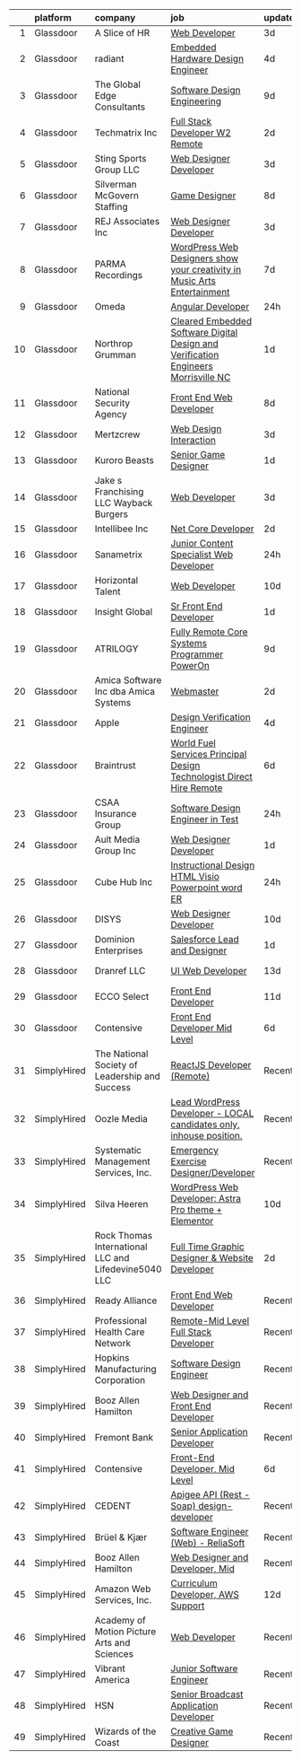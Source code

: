 

|    | platform    | company                                              | job                                                                                                                                                                                                                                                                                                                                                                                                                                                                                                                                                                                                                                                                                                                                                                                                                                                                                                                                                                                                                                                                                                                                                                                                                                                                                                                                                                                    | update_time   | location             |
|---:|:------------|:-----------------------------------------------------|:---------------------------------------------------------------------------------------------------------------------------------------------------------------------------------------------------------------------------------------------------------------------------------------------------------------------------------------------------------------------------------------------------------------------------------------------------------------------------------------------------------------------------------------------------------------------------------------------------------------------------------------------------------------------------------------------------------------------------------------------------------------------------------------------------------------------------------------------------------------------------------------------------------------------------------------------------------------------------------------------------------------------------------------------------------------------------------------------------------------------------------------------------------------------------------------------------------------------------------------------------------------------------------------------------------------------------------------------------------------------------------------|:--------------|:---------------------|
|  1 | Glassdoor   | A Slice of HR                                        | [Web Developer](https://www.glassdoor.com/partner/jobListing.htm?pos=121&ao=1110586&s=58&guid=00000181b88b6ca8814aa021cc5d39a4&src=GD_JOB_AD&t=SR&vt=w&ea=1&cs=1_9f021579&cb=1656658554419&jobListingId=1007967373185&cpc=723ADC3DFE402989&jrtk=3-0-1g6s8mr6ik24g801-1g6s8mr72jrpf800-86d67af8ec13191c--6NYlbfkN0CPEiJEzZq4I_K6S6Q9VC1QMfIsI0INZ1UYi7vjgDL48ZJ_Ze1ZOJrRM0PNDsF-_414uTQJsHy_2vfMnyM2DT7XYiFukO6I1dd4Z2styiQ9cNgSOopAmOQXfWRzOSqQzBkcSjerdy7mM8qWircvy0qwzPyFhW0OdQO5UgnpJBr2myPfNdiKD0AiWeiU_KfrV4swDKuAimO2ZavZt1-Hciw5jbrXHnpvbIDreNk0UnzafBqUCPWbrr-5qXNHpVdlp2NS9ZFepxHbmm-CDTFMtZpGszYFPjwtANjRKiZKNN239pPK_IuVOWhBVYMtwyBQSmGQBGCiFvWE1RhFC64K0lb6RulRsdgj7Xp2F7BV-XsDov1lnEGLmK0wfJZaR3ewnIeTK6ozzdyEYogsihFdYV-fS4HaFomT8Nui8HBpwX_cLW-a03IVgJZ43tvr9doTndL7kpX2GZ1WxVz-qBFangXAiOLQJsvv-Liuh9erWfA-Adm7a7h6NfS3)                                                                                                                                                                                                                                                                                                                                                                                                                                                                                                                                               | 3d            | Dayton, OH           |
|  2 | Glassdoor   | radiant                                              | [Embedded Hardware Design Engineer](https://www.glassdoor.com/partner/jobListing.htm?pos=113&ao=1110586&s=58&guid=00000181b88b6ca8814aa021cc5d39a4&src=GD_JOB_AD&t=SR&vt=w&ea=1&cs=1_a72adcbe&cb=1656658554418&jobListingId=1007964114458&cpc=6BBECBC74F3AC36E&jrtk=3-0-1g6s8mr6ik24g801-1g6s8mr72jrpf800-1dbafad85c6bcc8f--6NYlbfkN0CcO3ctcaK99nT3s6k9Rynt0V4LfaxT6hnp8ZpTHPykISNp9sPSKwkJbBjrzfID9owgF9e2Gdna1wxeYA0tcQ9MT8d54RNogd-p9L1iUib1c0vE7ZulPG2nqrjqLnSCWpiozHhqmTL9MGmTU2vpZq6RgFKjwnOw7xH89AipZ73SBary0nIKvBrXkKGejIoeG7Hazmcy0OEXjCwSrBJ6hMUP3GKm-Xo9-sSvlhlfUfH6stupuLG7m2b03RmBvojCF6KRpP_WZCRhi7NrcS7aPkpcr_qy9f66osDwLR6uv4jfcV55itnDRxugVUp05reRwp66g8KUShZWus-VLlu8wuUy1OI5wTIM0Jq-BduceY7zqBEW3R40AD_c0TcX0k4JC4GFUEYQiod4DW9ifmZcdgYwZhTn2pRSUA79nzymJNiLfZcZNUfH4DKJr0I4dU3HHIgK0JY3goeiv2WZ7QnrLyptJfe_LPt9a7_XPRaeKdajZX8IozZCOkMjiobuYOGlvNIn0S5xp12IFg%3D%3D)                                                                                                                                                                                                                                                                                                                                                                                                                                                                                               | 4d            | Remote               |
|  3 | Glassdoor   | The Global Edge Consultants                          | [Software Design Engineering](https://www.glassdoor.com/partner/jobListing.htm?pos=130&ao=1110586&s=58&guid=00000181b88b6ca8814aa021cc5d39a4&src=GD_JOB_AD&t=SR&vt=w&ea=1&cs=1_e63467e2&cb=1656658554420&jobListingId=1007954004907&cpc=C4A69CCDBB3B9599&jrtk=3-0-1g6s8mr6ik24g801-1g6s8mr72jrpf800-c7fe204603391753--6NYlbfkN0A4Pd9G7Psxse2LYHgJRkYguHzML5L6KVZLzJM3sNXICnMc3eh3dt3QEYOmT_Cvlg7pCbJCL5uuvvNe88pkE4lY_tLRuIXUhZMcctNs1jmlB5wnp88q7twdcZhubaJ316A6ygpQSD2wSRhH6etT1poh9njC_lqU38ySBQe8OnsrPjS8qhLJ2NanTs-OFnV2CAn_r5LX-2eDyfcNuSAbo1KmTA3JY-t7mInTXXHwcXMHZpQkS918HsPkjtEy8c0AcrXXshFni3XGdIqbQK1Uk_6zGESEXrnejtP62jxf2grR4jnQoPrt6pZmemLpiv1lSLIRdBDw96IXd7NRLQYOgEzl3YHEFYu89LMYpjf2dqPJcb9nvIGygvXNUuMr7RZYhiBSEvxXOqbePjdebVsuohtPhGiZkaTMfiAPZq-tfI-MbhtCLvoIheLcoLXXHjN3sVw7X629h3UsGg89TDWrJD7fVem3nuEoshZ2OfDdrCiixUrJmcl7pUcDmkcWKWv6ndU%3D)                                                                                                                                                                                                                                                                                                                                                                                                                                                                                                                   | 9d            | Wilton, CT           |
|  4 | Glassdoor   | Techmatrix Inc                                       | [Full Stack Developer  W2  Remote](https://www.glassdoor.com/partner/jobListing.htm?pos=127&ao=1110586&s=58&guid=00000181b88b6ca8814aa021cc5d39a4&src=GD_JOB_AD&t=SR&vt=w&ea=1&cs=1_77ba48c7&cb=1656658554420&jobListingId=1007968138180&cpc=F4EED0218A761C36&jrtk=3-0-1g6s8mr6ik24g801-1g6s8mr72jrpf800-55735f9ed1d2fe9c--6NYlbfkN0CGFPBiV6BPU3R9Q4bvSgVn3-vD6sh5AeOCgyZgwpVxzqd6xWhPFLYbPwV8xd92GTqLDm5yuuHHPXFgQfkMcFRiFS4sFeWJR5DQi4sc2Nnng4BxgiCDc4xD9K5pcjUMv6MNkuKKVW1p3lD5B1yD9ItdtIrIiL4y8J16VvhQIJ735HUDiOvHiF1HBncoli7Vz8fHAMEfXvZZnZFDzskK8XTNY26KTyFvRQqVmReqZlRvuToVozlKtCyxN3-U6HsBBRpLxSH4T8r6sAACq3_zH2mH5rfasEdtbAsq0Z29X_H_ZT4-RBoVZQ3MWQ6DXNF1zNUvQFfTvdJPkvtzQg3QNw2Q4LnxxIYuz6kuTNRvIPtrmt7X2DMER3PZNljMxZhK7ZRLHSpb1bc43zAKHTM2dXuYTRrJl-gMb50OTQ8pwgb2Z1JoxVSxfNoEWAOEYkLL0EK8otvbuo7ZdgSd7DWFV1BzpZOGW7SyusW7Bqsgs9frSOlr8kd2Iru_ZO-8kzOTVuU%3D)                                                                                                                                                                                                                                                                                                                                                                                                                                                                                                              | 2d            | Newark, CA           |
|  5 | Glassdoor   | Sting Sports Group  LLC                              | [Web Designer Developer](https://www.glassdoor.com/partner/jobListing.htm?pos=111&ao=1110586&s=58&guid=00000181b88b6ca8814aa021cc5d39a4&src=GD_JOB_AD&t=SR&vt=w&ea=1&cs=1_90517349&cb=1656658554418&jobListingId=1007965945473&cpc=B576E40E3A51D23B&jrtk=3-0-1g6s8mr6ik24g801-1g6s8mr72jrpf800-7aa6ed2c7a1666f9--6NYlbfkN0CO3DEfAY9A68AIVwcxeRGvQUfeLcLgbZIyCfLEHxv2SZVKkquo_LQo712HIgkdXbJ-nyzvMI5zAVDDxnBB20dV19Pjqj4grMzYD55erRDGhyKWRc-5yL7nhPy2_nAEKeYIgowmybDNDjYvnbAiTZMHc0zKbFKNkRkOR4dQlsFasbfCPDHFXkQgfJvKytGSIu_JMFZFV8adxLLHxVhmTyZULA7ShyCL9G5jVw5WdMXHntRBffWR789zqFA2m-1fVxq0VAngpNwWgnLVx5l13YzylYfGCV6tbKQPU-uE8gabxEuzZ150kbjLWheCbOIyQnXP3WC9euwe4JtqU2Wna8ZMXJEZfyN2uZc_iGUDq67Aok0RNdwKPkAofWdqsIMl_my_PiSB4ZnhfOLogmJj0MhfELt0r475ZN0waTlxanL244v-w-7SMNVqAQnW2jKJdAyXYxQYLKgs0m3L4Pr-BL5nf1HAzaLCpTNZn8NiiVDhwu8LuwoWwyOTgs9e-FSC-_0%3D)                                                                                                                                                                                                                                                                                                                                                                                                                                                                                                                        | 3d            | Addison, TX          |
|  6 | Glassdoor   | Silverman McGovern Staffing                          | [Game Designer](https://www.glassdoor.com/partner/jobListing.htm?pos=117&ao=1110586&s=58&guid=00000181b88b6ca8814aa021cc5d39a4&src=GD_JOB_AD&t=SR&vt=w&ea=1&cs=1_6b6c6b92&cb=1656658554419&jobListingId=1007957290539&cpc=9C4F014304452074&jrtk=3-0-1g6s8mr6ik24g801-1g6s8mr72jrpf800-89b269772a073bc3--6NYlbfkN0Dwa6funn_zBmfmtIHdm8fVkKK5B_TJItnddu1qKbLcVKNtQnq6u1eV-3UF40GEJPcjT4xrmkgORxJTT1tfw2atO4f4SboBnuv-924LXl9FaKEVyMzdkNQJXntVqrwATgc5sSvVqsA5dDPSX4T3Onjywb--ej_SpUW57z4Uf5yfFSU75oWrDYCGzgFkIRaZ2LDW5sCMv3m0si45DOgiO90SI5zMKpP7fYE1y_MU0R5bM7Jx_Z5YVhPken-7kRpYHHSeKGv5y5czEycROMe3xmOm7ryjItibkw7JtGrxcBwmVlFoZoc-V-HPlIg8QNLTg6chO0d_XIjFECx3VQA5Va_8h_wbKKqADRcPiDu4NDFiNMObC4qjL1vBmJWvaQ2lEJbNl3qZwKcbWI8TqWsi0-q8sHDEf1uGVGWw5GXOMwLWEmPX5zZW0cxaEm0DvFWu1rUxvfan8yY0hHZP1eZyyX8SdQVjAiDkRiYTWDOlHb44ypBjs9sL-d2Z)                                                                                                                                                                                                                                                                                                                                                                                                                                                                                                                                               | 8d            | Providence, RI       |
|  7 | Glassdoor   | REJ   Associates  Inc                                | [Web Designer Developer](https://www.glassdoor.com/partner/jobListing.htm?pos=120&ao=1110586&s=58&guid=00000181b88b6ca8814aa021cc5d39a4&src=GD_JOB_AD&t=SR&vt=w&ea=1&cs=1_f709b9a7&cb=1656658554419&jobListingId=1007966601344&cpc=444700D72F2ECBCE&jrtk=3-0-1g6s8mr6ik24g801-1g6s8mr72jrpf800-f21f92c11f9636e7--6NYlbfkN0AF_bfm7gzr-f4HtFIOaurJ6VoJjpjfwwjpbPTStdJTja__rm5RFnvmIqP4IgP5Pe9LPH0Wvd-eNmh-svet7uxInj_bsQckp_AgRbUVHkU9u_v3es87Or_Ts7e6a_xbBrm9_L7GMw2LRBWHymCT5m1nvlXN4krY8lr_MJ5t1ZbAHoB0YuYPu8GwMPDW80K6MAurZnfcHFGzQIzxdTYw-3kcSuWQEhrA7NOlSzjaULUCuUm00umf6feRDoseq7gG2nQJxjZS2ns6WGJJMMLQi7Vy29-6VnkJ8c8PW45m7fCRbL0qteE9ErXGHLFc3gHIx8jbo-KJUqIOP0tOqUfzug4fkWeyUTHSpjdcqVa-z12Br-VzioS30xyu9hHoYG79t7-POwgavgec9nlt4SnQI7MTnruWksT7kGJk4tY-PeBj5yoh-u_PeSVI1kH5xexQY16SHOkvlqOi0D6A1x4iKqVFjXkuMOxMM_rGOENm5BhOBjQ8fLSyEz_2LmWHy2zhD-g%3D)                                                                                                                                                                                                                                                                                                                                                                                                                                                                                                                        | 3d            | Maryland             |
|  8 | Glassdoor   | PARMA Recordings                                     | [WordPress Web Designers  show your creativity in Music Arts Entertainment](https://www.glassdoor.com/partner/jobListing.htm?pos=129&ao=1110586&s=58&guid=00000181b88b6ca8814aa021cc5d39a4&src=GD_JOB_AD&t=SR&vt=w&ea=1&cs=1_fbd3126d&cb=1656658554420&jobListingId=1007960095074&cpc=AC285F3A3ECA6BB0&jrtk=3-0-1g6s8mr6ik24g801-1g6s8mr72jrpf800-a51dcf66eccc53eb--6NYlbfkN0BMd6i3W3qmAtDke4ZitYLMBEMpVvOQU_aO9JUqgRRkgwDvgaVV8jWDDkXv0s9VdhdFtp8vgpc7Xd14geBqCVRfeb-Zk2gFUWrnzfN3CO7_Kshg7e9lFPeLlS31PbWmaUmDuWqBwBaZIqP5E8OfSbZVpgw5zRAc4LpRHBRqxyh3tAhzUrHfLFIfhkH6S2Qey-bsAh4haavOe06Kc3kNhVCD9KPb0EAcEV8Qujq1Ch-ALf6cVy6D6iSO27NtSFcqQV3k8nxNGh6ebilgBiPzY3QxP5MO1PRP1TqE3EuaHFiCWujdc0ALWH0INH2ZB0MtPS2-dP0uLwGAsTJIEYWH_0UPNuI4TJdpb3igK0YE3IQFiSjn8S441U0kn985l9_x1_WVHHc-o1ki82P6Eq7gvLqB8PYpel7is87mQzUonWgFhuU4glZReD-D4wZe1qDRoEm-Ac-wRh--Ej-PHrrCW17ScTkJpNYxylpnY040ATi5ilYPHgVcuWKu5kLcSidnbrwRwBV7mez_bbSKKVOVa6omAqpvH0tmvIy2JBmDLpOmRtgxm1SJZDig)                                                                                                                                                                                                                                                                                                                                                                                                                   | 7d            | Remote               |
|  9 | Glassdoor   | Omeda                                                | [Angular Developer](https://www.glassdoor.com/partner/jobListing.htm?pos=105&ao=1110586&s=58&guid=00000181b88b6ca8814aa021cc5d39a4&src=GD_JOB_AD&t=SR&vt=w&ea=1&cs=1_75382ccb&cb=1656658554417&jobListingId=1007973231757&cpc=4050D81B60456B41&jrtk=3-0-1g6s8mr6ik24g801-1g6s8mr72jrpf800-e9868a580109fe26--6NYlbfkN0CsSu19yiEZraDAVLpPmfaiHc06RDwDBRCfsbordlvENtv-ICMqjs5m6ToS7gA9BgH-2chreiHzFiBn5j8j3cqLNp9sdR5RQ2V9-qcqrTi9_WyBmcIcwEIdfxPB7lLCrVMtswULjh1NciEK_dRZLOrsdTsKtdPWe3Tab8qyGVxUI0Z-rdY6823xAmP3qTgNXByt6Uqz0lv6uP5Ov5_ad2GRDhJUNc8-LiqzhcglpdwShC2R-7_Z3Mh3df2HaPqDarIIT1RxTu8LPwRdMUm3B8XVsik3HH0z6pb2l_CHiPb67GmWbXi4b6oxsxpJeWAJfnQczzqCAx_ZQeZF4zLFtKBO0_NLi_9www-zlI24k5Vx2wkTUBf8UajXGcwPPtfkUagFN3ZIHvRQU0WPFTjZXAnGBLZNaipF07eIpLuymMjH5Fm-dz589aPQIDv45VceWyR2WLcPfynn3luaFYVZnX9hpiR0YHhzMvDs9e8PZ-Ma4Irz4MgfhJn-9GOMXgeMW8IkwzLbe89V-w%3D%3D)                                                                                                                                                                                                                                                                                                                                                                                                                                                                                                               | 24h           | Remote               |
| 10 | Glassdoor   | Northrop Grumman                                     | [Cleared Embedded Software  Digital Design and Verification Engineers  Morrisville  NC](https://www.glassdoor.com/partner/jobListing.htm?pos=106&ao=1110586&s=58&guid=00000181b88b6ca8814aa021cc5d39a4&src=GD_JOB_AD&t=SR&vt=w&cs=1_160071c6&cb=1656658554417&jobListingId=1007971267809&cpc=8507CEB59E1C6AFB&jrtk=3-0-1g6s8mr6ik24g801-1g6s8mr72jrpf800-dd762aca909c78d6--6NYlbfkN0DPf8Tf_oakpB62WadId2dzQiWExtALTi0lpCM--zHBL1trAzPQuAwgyDf_-NiZch3i-OYCl5j4tcfnsSekmRf7-8p5DeRdTjJRkymvbUrqpf2adcNt9ybjtpfD7FJavY2C9wNuAjgUyqV2YVCHwe78Bia5_7pDAbmKaQvErAiOmav29zitHpJQhDzzNbG-8a4NYTl5dt2stwzOr_rUjW728QZpc40cnoo3k8sb1fD4t4M3SJAdSRVsLLJDHEwQXVUknBKaIR_lKNlVTSUl-EDy9d54O3O2JmauGt5ZHcQNvoEV3l35UfyvxwijSMDz9TFgTQ7S9M92sYNEY30hkcGylwybz98qiyiwwbozJ3jndphYftp-6z8dOJxiJu9SC2W5gfFnOyeE8wIM5V0Ie3a2nHNFvz_RPFID4oBWuPN9I-a345NAIKFznXbICwKZ-VFkXT0IhUXisiymCACGC65Fx41i67qwLy8uqhY_oZ5ejs7-TeBETLfCCQTpMrsLJm4rSpCW62rRQp6e5D3RMjfKAth1_pqGLbiozUZ1oOUnMXnp9q8H194PrgY-GGmfxg75nPQiKlmS7eHufm1YRbSCxxnm8CCAxffPhWrsDvplOsOhsmHZ-X0ZsVgLrMLzQVV2IQFX9dzt0XM9Wn4yqT7fAKsV2hBBASKzpmi49t5_l5QtH8iVTysYa85Hbz5ga1A7CVc8IXgThC-ynSNj3UflCJvwusk56zupUa0varBFbXagVGKyRoUUDJgsu7DiBwucLTgccZ9E6n5-kDDoOs4kLFUwi-sZqIaavB_WnbkFS4hizLsxQFUvexyUlDTu3bO3sgJfHY_bIy6kDUBoQ6veCWGPphn6HiayEIPeOt9EybHYQ7hvJdloYUnqEUpx3IGPb-oCxjlcGTltV6JJgS-q-QrCRbwXeSg%3D)                              | 1d            | Morrisville, NC      |
| 11 | Glassdoor   | National Security Agency                             | [Front End Web Developer](https://www.glassdoor.com/partner/jobListing.htm?pos=110&ao=1110586&s=58&guid=00000181b88b6ca8814aa021cc5d39a4&src=GD_JOB_AD&t=SR&vt=w&cs=1_2a175352&cb=1656658554417&jobListingId=1007957279298&cpc=1D891ED3EFC3904E&jrtk=3-0-1g6s8mr6ik24g801-1g6s8mr72jrpf800-7043e58df719583b--6NYlbfkN0AC5S5KfpcrE62cRuYLg6qW_HWiPjKHP06qk-AGfbwYtGlr3wcSMURH9oqKq1q2FCfY-DrG8Aq1mWNcuIgXlub4Gzg7YdF0VQylb8Djye0uQJEe6MR1DUIybqRonvXJC4HR2ZuZ1_Xqm01-MXkHzJlQ_YRjbuVLHkd51UrRYPjoNDNzp5s0YfIGmdwcHoK5tVwldAHA3sevCoF1A2j4Vree19TfgetXqd4oCPKeBbPwSsL95kv5SG21DgHakFUu0Myxs5RJ24QyzBkAbzT4t_6oyEYCYqaabnb5KSLJQ3rG5UtF9UBdXW8UCr0wh3m_v3RdhQJ5iqMMXSKdz5YtV6oauauysEJof9V3X9701eRAQMAgGFh81xaylYsk2e09sD9CRa9bGrl_JrNeNcTSacYDJVi4ossBP33SblZhracn1l0TBrkyPy3IpNlr_KCCOKKxTVTdBG3t5nulnW2Hzn5n6UKRdmJ6n6U%3D)                                                                                                                                                                                                                                                                                                                                                                                                                                                                                                                                                            | 8d            | Fort Meade, MD       |
| 12 | Glassdoor   | Mertzcrew                                            | [Web Design   Interaction](https://www.glassdoor.com/partner/jobListing.htm?pos=109&ao=1110586&s=58&guid=00000181b88b6ca8814aa021cc5d39a4&src=GD_JOB_AD&t=SR&vt=w&ea=1&cs=1_524d4c03&cb=1656658554418&jobListingId=1007966236424&cpc=8D52E76475A7E842&jrtk=3-0-1g6s8mr6ik24g801-1g6s8mr72jrpf800-d7b203b7847f2977--6NYlbfkN0DE-WsZ-E3KFWF3Vy9cHNPRyT9oUaNiOs8Aj2pBswgg_UihWvJc2IKLsmDR5GY5w7YP7oCUHMvOM01OcB-YNU1bs6twprF5ntZxLVCRH2oMJUu34ecslfq5H5bp8dBx3WcmM81OYSb9qzXI2VSdSvdiajaXK6Q405UmUx9sHJAuFPPOcRL2l3G2rA0xFX5jC3ffc1Vi4DT-Xwn2hAlfwIOzIrrHRZjxSONT_b6cZWe_1ctJ2OKPVj0WlbC8NrTQbFbdqwDy_MsDWEgytDnBPKiEdtJKoFmxAi-N2cKtqi_qqEaairnuvp15PAfnVaPfj39Br206ql189gQuJaKgNLf12cy4YFm2CXJRMvA00c0pwfbak_vvUfu_w_tF2V4Lgbnn640icdUMJ7_nmmEEug-FJtvpCwU_WxNfKUvlXVDupj6MvYsQI-dk6qCiPlcO5t2DqvQC2pTlaej7YXep8AMcsEbvLcNaAWOXvob7p3ZeZa7dmQaC7erfsHYktrrSVDA%3D)                                                                                                                                                                                                                                                                                                                                                                                                                                                                                                                      | 3d            | Orlando, FL          |
| 13 | Glassdoor   | Kuroro Beasts                                        | [Senior Game Designer](https://www.glassdoor.com/partner/jobListing.htm?pos=108&ao=1110586&s=58&guid=00000181b88b6ca8814aa021cc5d39a4&src=GD_JOB_AD&t=SR&vt=w&ea=1&cs=1_83099392&cb=1656658554417&jobListingId=1007971724039&cpc=92BEE8AC7E71C1CB&jrtk=3-0-1g6s8mr6ik24g801-1g6s8mr72jrpf800-a6dc2f60a1ad9c31--6NYlbfkN0A6-TiqeNdvHIx0YgZDHkIqdqx-VJlTCBFJSr9vX0DOV25bhDNPAFjNj-18GaGZQXht8VDIZpYa0rSWu4hlE8JRlpkOTxB0Onril31KL6pttlosqNCOoMvBzJvZOjkAQfpNNjCwOWRN4dEPKnnHIHL2PuG1T_asC7Iff_W31K10UBOWJtON068eZ3pVtQodcI5CzZMY-wqQ4JyTYyoYcj20QZWdDvYSxv8RX--8XQXgGszx0Z1dnGBwMvw8sqrl7wtcs6w8e4K2UIFHnE61e34IlSdDDA_yiC6oYQRl0hVn5CVJgYIDeVdH8peiv_SEhyLWUNvhGedMl6wivlYo8U58aHdGJ90oZAz5222DO4XuliszUgcU-k-0Dezq5Fc1LTzK9u_PAN6QixliAqdaqzaQeCOaNirRiVuWm0jQw35CYZ1pF--WjGpR2vSo92yt59HKcE2ABjHocdI2vZOzikS_fjvk9eTj4XnjX0K2-02QT84dRGvxoETXz5vU08-blsRgkPXjg3u5Dw%3D%3D)                                                                                                                                                                                                                                                                                                                                                                                                                                                                                                            | 1d            | Remote               |
| 14 | Glassdoor   | Jake s Franchising LLC  Wayback Burgers              | [Web Developer](https://www.glassdoor.com/partner/jobListing.htm?pos=103&ao=1110586&s=58&guid=00000181b88b6ca8814aa021cc5d39a4&src=GD_JOB_AD&t=SR&vt=w&ea=1&cs=1_f8a63221&cb=1656658554417&jobListingId=1007965928918&cpc=88BA482E144BE5C8&jrtk=3-0-1g6s8mr6ik24g801-1g6s8mr72jrpf800-ad27a5dba2041127--6NYlbfkN0C2ruSLbldHgJRxGqX58M4ekFWuaOJ1Xy3nZgzYPyc2Kz6crGAHlAQbylR05zzjb4-__7Q0avr687b9vBEpYzAbtI93-uDPamsPP81kz_teUwdEL6RSe25_oexExSQDjMpT7i3r7WGk8deOTr0tkxd0CkyEZTav_swhV8oEZfZZcRvcMVQ3HPcrhXCSN_Ysmv-73ll9zczmwAG34ARv2QMeoKOObY9x_g5DNhR7LBI-s3zUrw6zWXvQWe8oad6dwXlZa4jjLQu29HQRFDYHNZhv_qfw63nNdl_69MU3fQc0XbN0FjB-O2Zb1-BUMxNeGA2D43_5iAFMGegIYx-RnkhUNPPFK4zTHr-tnDBHf2fscWjGybnir03Iy3N8LVyMUnz2xLlWxsWZAHSU928-HZmCJDki94pJSEZyuXfLfPGWBd2g7wYGlizZp_Hcb68Ow1M21DNPyY7AzwNpTRTaFcqa7LnzD_wXUU8ZI49o7HC7KVD5lwx0t18Z)                                                                                                                                                                                                                                                                                                                                                                                                                                                                                                                                               | 3d            | Cheshire, CT         |
| 15 | Glassdoor   | Intellibee Inc                                       | [ Net Core Developer](https://www.glassdoor.com/partner/jobListing.htm?pos=119&ao=1110586&s=58&guid=00000181b88b6ca8814aa021cc5d39a4&src=GD_JOB_AD&t=SR&vt=w&ea=1&cs=1_3cb4050e&cb=1656658554419&jobListingId=1007968772341&cpc=9908D8D4413DBB8A&jrtk=3-0-1g6s8mr6ik24g801-1g6s8mr72jrpf800-07a654881084139c--6NYlbfkN0DBe4_J_P0CofzznBlwm1COffI4hO-8UzLsZSASUInrtnQVs_bw6oV1nQfGDt8tcCqIZOibfV_aqgXlb294v7s44vTetNVGybSODFDaZLfxxuwi5aZiktZx5yrs2Bpn95zE3dzctAJ295omGzUUVXWbc_FguAyV9J-5xAY0IIJEQI_ZBiI-tp7_CkB9FRLnqJ9k3S0YvVUckR9H4JKFpSBqKPz_HO1YGHL5lhwANaZO8iAxRVaxVDqX-GeJgNK-9X1gfQcW_2QKsKaZmK97mEVNl_LgQph3xC6rWITvO72c51AKyGkkkvogpDnKhBLZoxjxdSBlBeFUdLZ6bihk0EvbA-ywgDwh3cIl-BLap-S6zX98QCN8_txd6PeziSNAJomo-2Mzj8epbBPo1e6HmLep28D1nV76-Xctwtd6TZy4VWIBTDek_zh6VMI9xLE5WWqPbEeS902ha9ucena9a_EIyt-MEqBY_-4wFossjwYPB_ntv4U88CIg5U6w8i8kZfs%3D)                                                                                                                                                                                                                                                                                                                                                                                                                                                                                                                           | 2d            | Remote               |
| 16 | Glassdoor   | Sanametrix                                           | [Junior Content Specialist Web Developer](https://www.glassdoor.com/partner/jobListing.htm?pos=101&ao=1110586&s=58&guid=00000181b88b6ca8814aa021cc5d39a4&src=GD_JOB_AD&t=SR&vt=w&ea=1&cs=1_8546c959&cb=1656658554416&jobListingId=1007973297537&cpc=E6B95A06C1BC174B&jrtk=3-0-1g6s8mr6ik24g801-1g6s8mr72jrpf800-feec02afaefe8624--6NYlbfkN0CyQKdz8_lqdlgY-c-amsQST66Z8QjChsyYA8vzcGklWI54h1yaGRml5nZ8zCgFfjIOgXqhSjZJh-skiC2lxW7_58zFCYC9iOM41XfcBEeYvAm8MLwOfNCGc_AfJgoz_-CfSctcH7JyVepqvnLvBLKN7lNiOXCdOssTUdVoJKo22ca9fUqE-emWbrCvLmsIfIk8lXezl-Sr64zE97AI5-5tJU2dFkrI5xL6PVhCRXuWds-DvrF9jGaiFBBDsE1wjoHc4nexeKSPyny8dxcBM03FIuy00MwpIfotHc-LyLu3iu7DQJA6rXrZkkrxaheq2HaSQxuNvD1DJJEThmWIoophCVJ7EryAZKmUmCReN5L8jHINXbG1g3Ce4cCCI6NY62wqx6fN_rrBN7C1Bg6CQyf8yfDIumF-RybYLyVN33Sie9wTbD03OusPLjwRY2GVpTFFJrV-KQPbOUMZ1r3M_NWtv74BmmPVjjJi8jXP_4Ol3MA8rkzofUhS9CF_xQusIRcq2JDexEORMoH6SrIRB7CZ_QGQRTetMXU%3D)                                                                                                                                                                                                                                                                                                                                                                                                                                                                       | 24h           | Remote               |
| 17 | Glassdoor   | Horizontal Talent                                    | [Web Developer](https://www.glassdoor.com/partner/jobListing.htm?pos=122&ao=1110586&s=58&guid=00000181b88b6ca8814aa021cc5d39a4&src=GD_JOB_AD&t=SR&vt=w&cs=1_0b203e9e&cb=1656658554419&jobListingId=1007952805442&cpc=F5E96E35A1725171&jrtk=3-0-1g6s8mr6ik24g801-1g6s8mr72jrpf800-8e52df8309967429--6NYlbfkN0DVLD0NwOQENOe9ZSCJLsOt28qZmO4545ePKxrhyheH8quYXvZ38a0yFLKpQDQrT0yCXRzWUDFqIVnxQpD9Vrgj0HO6_AwLU51oSygXbq5tc6Xt3jEzQZYv_-iibPPa_4lAPcYbR9MkSKEsNkJp1TsHRTBSmibhL8Ho1DngmtpyxsFkVLGgVrDwaC_Nx3SvoxANAbA1T9T-CUZZKwqrYhBUmgggG8_qGD4-x_I27Rz3S7vP2aH-XVfj3EC0jydLa7tNg_CjVkeHUVnKSCi2i_1kzwFD9hqbkiapNAjC371wSyR_x0WY_MHCds_M8YHRlXmsdcG_MuBgb_iIzy2dWqdKaWkjjkb2hLmj5fznUD8wNfxbcDpeGmoRMQsWI1r2d1BRm1iwk2nf3gRC7gWiEWPRXu2to4WtX4E_5hHsoH43G3DrPGryo_vG9K2wG15AkXf0fNg2QuCVPkN-EQO9frxOc5bLP1wVst0snc5x4_J9L5faKX8wduXEqaa73L6BjEcX4HFjGaSkGru1lBMNRGIVlAjI1myI9Sbzo3VEpGVbE9Q_4_DgaG8bY9Qr_E9mjH7rtgo18AKbxdUKSvhs0mcEPb0_6ZhngcDwk9Wp76-6hvX5xg0HhRobQOUkTB1Q5IU50XVHjYM1mDCWO3aoNhB8hTaTArps1HJmwlR7YFo86KzVkSmp_iukOT3DrdQq68iIEuCu3qfXl7D6yzbS0oMcBU4nBZac6dl7MUo2-L-lTw5Ua-RrkcruyGFi7J4PlUGruzrCRKKiZy5ij987kNbvbss9E3cbP4RUevvsJZpMU9muNfnuFXG2QSRys9fBvNZlWmcVxqO4c8BxHuOuWRY-PkAUUo_rgy1pTWz2Cf-p3Cw9JVyRisJPjKI6zZmDlXCy7nDQM7t3a3ycmBTCxcNbzK-aqhFaKMtIlHcOhhq8Qs61xc6uKiGoUf-CNKgSDoU%3D)                                                                      | 10d           | Rochester, MN        |
| 18 | Glassdoor   | Insight Global                                       | [Sr  Front End Developer](https://www.glassdoor.com/partner/jobListing.htm?pos=124&ao=1110586&s=58&guid=00000181b88b6ca8814aa021cc5d39a4&src=GD_JOB_AD&t=SR&vt=w&ea=1&cs=1_b48f89ae&cb=1656658554420&jobListingId=1007971076558&cpc=334ABAF5D42DC775&jrtk=3-0-1g6s8mr6ik24g801-1g6s8mr72jrpf800-61b6032ee1c936d7--6NYlbfkN0BKkHZu3wF05EeDimN_p6sYpKCMArvwa95YdH7UpkaBCrPfJYfKKujSsTaa748NZ07MghbH4RtR5MnZQDid7SSUmWl1SnzSKOsh4gkUdunaDOGYdSgSOkvKIjEkCBCrLZl_JWBo5a74BnlKUUELp2gAn0xnUZQrAxZorcf4mmPLAMwypKwfOMA2IicctSFHYnJm0MExh_zd21ONqDP0cXbqnDUKxBf639YAYcsPE7_JXyLwC8_76DQyz1HxwF_Fh_29WmWkW8OFjjuHl5jQTg67j_JWJpvLSwC_kmP2KYhKQmH6bBG0kNPtmCAtZsubJVCl40L9eC9MNpmtdXlmNKob1f7zEosCEoh3xakmeUPIFW9zQHeBRgDfJQytc4KPhJnkKP5S4-7qED0xtq0u20QJ4OZTI7iqo_a1AKZpZ1lHefO8ID77YxGdouUnycTQ7evz4Z5s2GViqAlKVumvAiOjMMHQ9b5oT_P3V0ryPS9hshY1KMBA9mwT1DbxstsZXBc%3D)                                                                                                                                                                                                                                                                                                                                                                                                                                                                                                                       | 1d            | Remote               |
| 19 | Glassdoor   | ATRILOGY                                             | [Fully Remote  Core Systems Programmer  PowerOn ](https://www.glassdoor.com/partner/jobListing.htm?pos=128&ao=1110586&s=58&guid=00000181b88b6ca8814aa021cc5d39a4&src=GD_JOB_AD&t=SR&vt=w&ea=1&cs=1_eeb69738&cb=1656658554420&jobListingId=1007954351518&cpc=A0032DE20586B9BD&jrtk=3-0-1g6s8mr6ik24g801-1g6s8mr72jrpf800-bd32da776439cc07--6NYlbfkN0Coaqwr41TC2LgejnR7Utnytr6GYvK_E0y3WIq7ZdLRae9o-QpJIESlqP3qGLJFeU5dALAoXCCJOezXbV1fJtTCrpCUyvhOqDA4Lc1dNGp0EEluZ5gHgqbl-oVJ33zeYFx1bpMvLWegtQp7Lh3nUpz4mwjUscT17uoGMe1wcktiX2Z9bFbnLU8szvtqTFfrpAgAPR6rv-crKasggCAt5hJlHe0kvPTMUnHPqL09uZ3Rj95hmvgNOCA1LQSE8uWHUIvS3y7FgBCE-LTRpJZEYtYLDjza6voPt-GJqeALj_i0pHKjX3lEg_uUx332yL0XqADAkev9z3hZDaooQo93uWNRWgomJuH8xHXCXInhD-XHE9y_jYwtaByW7K4cWVRZo5V_pqKK3q2CVN7Z6xrBZKPZmXKnE0_57kNCKUIZs3pP_d3E_eMbh8vWJ1wtiHe-jiEv4ZHwh5VherG-0TRT99-hBybpAwKEzASdHzABho5ze3xhNvIPE8GdPcat1yQk7g2GsSLbdTXRZGqWaTyarxR0UlHSME5m3sw%3D)                                                                                                                                                                                                                                                                                                                                                                                                                                                               | 9d            | Remote               |
| 20 | Glassdoor   | Amica Software Inc  dba Amica Systems                | [Webmaster](https://www.glassdoor.com/partner/jobListing.htm?pos=114&ao=1110586&s=58&guid=00000181b88b6ca8814aa021cc5d39a4&src=GD_JOB_AD&t=SR&vt=w&ea=1&cs=1_038e97b5&cb=1656658554418&jobListingId=1007969221886&cpc=FDA93C03AE7AED37&jrtk=3-0-1g6s8mr6ik24g801-1g6s8mr72jrpf800-2df6c45b11fc1472--6NYlbfkN0D_KRozbKJx95I3LRYgbj09bqBDFeyQG4s8tCOB31p2DGZs_7QprmZns7JkflSS2qAac4MTKJJ_iyJ8XYI2Wig0gl6KEh0wS7aLIP_NcHJobkbz7wT33Mci6BN-r1qlaD2iB4NpUAv02nEWBoxps3t8M_lx46AwGbu2Rhffg0ki4pM0-SNYrzBU5_N2NSDcFAN_cktIZKlrvtepNBMn-4ujnXeNf50OGa_TbhAtNFMOOTLERNRMucD1XTQXczgO6QYsfPmmJYx7lW6bHRpzTCGIADnhTI406c4_kDJURNaNy9qA4fOT-C6I6KQKjLRv9gloTaK3imfcj8uMvuuxWu2KGtwww8MLa5iq55rL_tym1NURp-3WMNtK7WnGEsul4APqrE6Q2VwkstdA7p3fSIwWqlCEgHOwUj-EKn3bmTQ7pFZ4F39443De3CfqW-UAHeGOTVNXk4Xmt9IOLjYRD1RbXE9yMKpc1sNchpkTy4bPp8x8MRlOXKVdK5D4Uns0CjmM8typXdnhBQ%3D%3D)                                                                                                                                                                                                                                                                                                                                                                                                                                                                                                                       | 2d            | Irvine, CA           |
| 21 | Glassdoor   | Apple                                                | [Design Verification Engineer](https://www.glassdoor.com/partner/jobListing.htm?pos=125&ao=1110586&s=58&guid=00000181b88b6ca8814aa021cc5d39a4&src=GD_JOB_AD&t=SR&vt=w&cs=1_fe8fdd88&cb=1656658554419&jobListingId=1007965233655&cpc=7F6F94E2229B3AB5&jrtk=3-0-1g6s8mr6ik24g801-1g6s8mr72jrpf800-e4da4f2d21ed83e1--6NYlbfkN0BvKrLyj5gPmtZO9T8euul8TCxuuKNOtzRJOomxnwSEodTz2Bc-sPZlSXfvz6ygy0vlelJKBvrphkTVd52BuGpqtFrOe39VT-mHhM5LzHT7TsK7RSqGHA8QLn_KK6_NhoM2GIVbQKbJ1g5m7Pcw16Y9TuCElLt_qzxNtTTAJEvyhev-a693H6_GjruJsKTtcXqEa2e-uJpS3QGjrh-8qoqJqSFVsHsE7fGSEiqYfYIGVIYkOYlLugjitK40lswZzeZ-CSOBLmdo9y4cvLmPWoHL3Q0ZM7CcVH3AuXTXLQb8YglmgqkMnyNcTXwJqgz1s4Pu9IqJTUdCXPIvgKz-FC8UrgdhK6SUYcNP8OYTxaRo25Qi-MyO8LINxVV-YfYjQlH5KfkoM0oNi9rnSnafteLmSW8IQguMFTc9yOlk-k346_7v50RLgUs0GkiHBJo-8l1eMegCneHJ0gupzPejuKbhS850brtH_EOysk8OLwSoF0OllsgcPYYQNqcYhUppLQYVOr7TPbfN8vFJEQNWA2R8m5i5_QqzbUPUmAnpE7RI89Ec6gBBj9vjIOubfTq-JwvbuaDlg7EQxuT6-jL7ttj0YjWwB_w1xEtVDMSApqjFVTZh6fO1BmOjoORnYx1hqH-_DpmmSGoV-7eXq6QNC2h4-Mr-fV9Jbf2ymkTXRu2jAOOBUhaU85qgnEsEtkoGuI3oGbptWB3YImX_YzqmVopAhHF4C8UgtONk4izlzXYdC2G6pjOIQJNHm16WrqAcya5b23xi4l5ujCFYKXqLisoaEpJW7NajeHXMKmQawEK34vILSsnrm3xtFpJBBsulenDjwJ_0AYIsa4k4u5zqfmUrvaelpkk1XBTY700agxWUevvMze9mVz9Wf9PEODoNmejySY4wGac7VOKHwdkI-5SPpZcLfbMy3s6heNheLnJHZGXD7um6To5L58M-sZL0dji4DrcUWOaVtbKc_9m4BR9D)                                     | 4d            | Austin, TX           |
| 22 | Glassdoor   | Braintrust                                           | [World Fuel Services   Principal Design Technologist   Direct Hire  Remote ](https://www.glassdoor.com/partner/jobListing.htm?pos=123&ao=1110586&s=58&guid=00000181b88b6ca8814aa021cc5d39a4&src=GD_JOB_AD&t=SR&vt=w&ea=1&cs=1_bd76f617&cb=1656658554420&jobListingId=1007962085527&cpc=F41FEAB56D215062&jrtk=3-0-1g6s8mr6ik24g801-1g6s8mr72jrpf800-4a17674162f8e001--6NYlbfkN0AL3dVr72y2kzw2kaN2Ho5i09lACUMjYeOySpm2U6KfaoCL3DUt1X2q4i_qsDHLqXw8NcwKvDR4ruB3hcoUb_SNNE6rSFFleAIMwIyzoAx7NO2dmDq8j0-Tra5LW2XyRidKbvxm9zCzmR8z-dwMVIzqKq7eRGEVNEYRBbatEZRHEh9PLze_SOeNaHNy05u6b8iqEizHpCFVevEOB03yHbkkM619vbxbuoBxOrDMJZCZvJPVPcqMI-KipQcrLpFh4sgDYoWAc5suPnyyboOAfsL0bX9Fg1qlnFiU_RhGhSt8UnFNAwKBBz2Cr4_VcEtHWA078kI5G5ChBVumQTVWLjX28eV1oiMH1twURbzzwINvnBbJiOH-hPmWMobZfeND6iwkt-RHx_1q_hKItmXhPhLDSpTwjpq6Bt1o4_6ZQi7GAyyH3ZurQaVMnjv-4fQjibStGr4R3cQSD6BaDnpwpr4rHBgVdjlgWk3n4tAHF9R3M0FNUtpdBnQx8A5_7jf3yrCEwmPAlqysNpurzWmcF6QaELIjHt3i1CDjOHWo0E1_di1sHinZ-Y7vtFd6sup5P9FIOFrdjwl56sBqb6AX_Qi4JPnVeCQwZRav_i3xR5Gf0_cv2PUazOh8qPuPKdAH2iAwKwBzllKosQgVh2h_4lQwSjw0yECpXHdFgdi407ZaHthgPiyzHBbeh09o-xVRuQFJxE1zSqEiJAWnxqYdenjeXFd1nLEUddkK8MjZhjf4RiRFzasIPIQN4vSpZw9SmqU%3D)                                                                                                                                                                                                    | 6d            | San Francisco, CA    |
| 23 | Glassdoor   | CSAA Insurance Group                                 | [Software Design Engineer in Test](https://www.glassdoor.com/partner/jobListing.htm?pos=107&ao=1110586&s=58&guid=00000181b88b6ca8814aa021cc5d39a4&src=GD_JOB_AD&t=SR&vt=w&cs=1_129a96f7&cb=1656658554417&jobListingId=1007975455179&cpc=983919718F9DC6F6&jrtk=3-0-1g6s8mr6ik24g801-1g6s8mr72jrpf800-3fe5958a4caa4077--6NYlbfkN0DUjneWDXt5hrPJu4WGni2wApPMgeVCcrmurhYOfeq0yCivQjsQZzgnW47D9x5qiRKDOj02Xldisl4nb6gCH13gSR8-pa0ho8uzWJ8CgBLoPF0G46CDn-HCVhrCCM-_UVmarvFYXweMdOOO0iC7UUzVZf9qiP4S0p01xJmTVB-63LoumC_BensAfPnvyzuP65E8oDtrpQKQDHgTNnoQ7WcpYdb0yJAbMr3RBSoWpa0VbupFfrMBlmUzsyfvpatSqMmQLrfpq4iTQU-qFHR5cF0IwSLuCdI7ThBxThVr5qiQgJNfSf17NV9jhCosZ-CFka9VU_vruYsYO-v3KI7TIEkC3KWfKFXQb5DdF7d35FQUXrKJeAVifEdeT3_ICjC2bFASBZzcTOQGFKWpmo2JH3I6qcs7q0l6vRE2buCYteOtQuf0TV6WYQDx0jnhvA_Wk9QI2oeUoynhmLy1tK6sK6DpqbRtyCppIPwNbyG4v5_ipNn5kq6U5cYBeeMUGU2ruydLhc7c9-5huIs1sD8a5CSyYGZfAytxSV85A0cF0ACBUBS0GK1HbsrbNbL6I3sWwHfU3FsqbZ0TiXMIwM9tjftxoROKUPYtUdGybatRD1MkLY9cK9T5QXKuaJwiODXXyxu6C4pprDa04PpPcUdV1K8s7CG_C8mw3Ue6VCO8GoBso96j52wpdQ926yz3P2EGJcFl8j9IOfoBmmAr9cjIsg4Jko_20Yj6IrEZuDp5vLBBZFPiZjZLsBLYsEX1o_y5auj6Ov9sDw4NMeLE1cJxAnEaylTTEMleedh4hjyjy9Izn5dZvoSZz4mm2YgqiS5nlNDXtsAHwzxTJ-323JhRlVS1xqoSW6qsGpK_Kd-NRgSqYB5ZLMVmrj7fvYyKV_rvPWGjzcFjZD7t-PvjW_52dSaO1qnRh20Gkk0O101aQrgTe3PBU-YhQ4ryAWZYG5a6oGuZ19yGLffR88W0ZarPVYn3DGrTlumfiwir2ZGqVam_enssyKl0kpoy) | 24h           | Arizona              |
| 24 | Glassdoor   | Ault Media Group  Inc                                | [Web Designer Developer](https://www.glassdoor.com/partner/jobListing.htm?pos=115&ao=1110586&s=58&guid=00000181b88b6ca8814aa021cc5d39a4&src=GD_JOB_AD&t=SR&vt=w&ea=1&cs=1_1c21b7dc&cb=1656658554418&jobListingId=1007971209437&cpc=26740BCDE5E48596&jrtk=3-0-1g6s8mr6ik24g801-1g6s8mr72jrpf800-15d0024a41076919--6NYlbfkN0DWtRa9NJfjQIs4MWRRqD4F41esfMsK79cV24t80VXfzUKS46AXk09jx4YiJuz60CB9eaJIJ84EIGjfY63FMWHNwYVpioUX5sT8ZtAev9yfSuAU7ZN8eLktaO8qeWLBMjE3Gx2XRNOQgYLafgNRvlOz8zSfKLO9_nVU5y_8xVz1BAX2G-xhBUGsWfrNYmz2X7NQvTtAwnz1IEnIPZeo5H5yEAio79reyIn7ON9NEmhKFkM2z6PbyabKXMRyZPGRxFq1Vch73nHRHB8bqgeBAvryJ00_RVY1jn77ZBZUv3sQ6HVwTBz9RFie0dyxEOGanbDJ0Y4EZNwIeEl3fnJuNeBFTP_vbz6QJgAmfKJIiqnzZ-1P7aWPzdQyyuaT-UBG5fZg4Vo_f_0jTmyLe670DNszR9do2NihEcRt7ijMrVO8F2u8xwmOQJOHcbmzwbVSEBX6rUkdwmSAyoZRGJ-BcxMNJKR4oQmgMVAWtpFphTsd5XH30p-W5awhRpf-oMhN5RA%3D)                                                                                                                                                                                                                                                                                                                                                                                                                                                                                                                        | 1d            | Remote               |
| 25 | Glassdoor   | Cube Hub Inc                                         | [Instructional Design HTML Visio Powerpoint word    ER](https://www.glassdoor.com/partner/jobListing.htm?pos=116&ao=1110586&s=58&guid=00000181b88b6ca8814aa021cc5d39a4&src=GD_JOB_AD&t=SR&vt=w&ea=1&cs=1_602e0d8b&cb=1656658554418&jobListingId=1007975341514&cpc=F41FEAB56D215062&jrtk=3-0-1g6s8mr6ik24g801-1g6s8mr72jrpf800-ecd5901aeb101fa3--6NYlbfkN0CYTrP2MReuBlROm19G8TXqBXouW2qqVrLkihxTFAjaYCIWXfRtmZrShEMZzAnDSvdQj2cpo0qUm1F9zhZhnNcxq4a7XbrnQj1BbOi0JSS1mDt2dP69oqt0iQt_MhQluRMyWtpnChijNv6BxN4Kg_uDaQDhZ1iyqcg7B2MnrFHfp5jp5Mc40rDVISWqFcIdKDlGO3a-QZP-LOrOc2BvRCQD3kB0stXLHf19bOx7gNcw6aZx8dBas2BQL8EsMiIHidwuvwLvNe2904bZxRDG4oqieMe-rRl_fO7k2d9pBYM3qSiUzYDgguugO1eoAuE4b2-3c7ARu92cp1JD0ms9Kl6nCk93CgxeSCmRtZFkDpCptaJ9rpTyDgf-bnFctvTFpGo0KyYTh_ja57CBe-PuwGPRrv-SEch3H3OQcTtV_kZDRMy8ZLBDpwaJ7OG6IK8W9QGEZesSRE4xUZfbEnEsm-uypumZWdjOomlp3VKvhadnvg1icx8lJJtt-TfKSahH7Tw%3D)                                                                                                                                                                                                                                                                                                                                                                                                                                                                                         | 24h           | Chandler, AZ         |
| 26 | Glassdoor   | DISYS                                                | [Web Designer Developer](https://www.glassdoor.com/partner/jobListing.htm?pos=118&ao=1110586&s=58&guid=00000181b88b6ca8814aa021cc5d39a4&src=GD_JOB_AD&t=SR&vt=w&ea=1&cs=1_ea3a3963&cb=1656658554419&jobListingId=1007951671859&cpc=8795CF9063CD573D&jrtk=3-0-1g6s8mr6ik24g801-1g6s8mr72jrpf800-8fcd7804fdf36ad8--6NYlbfkN0BTYkY06FZEdAAtNWO-eDAfNklmfZymsMF6eFRONl7rAMN5x_2sHrqXfWPo9rHDxSOXn9aDDc6oJFJGtfDzNxTi9CLySDrlCrHSJaLREgeV993D6GBaKg7rNVQ9FxGCJu9FaNRP2cEvr3fINsWBncM1u9l6bggpREBzr3e47ICVLK8_kRrJju7mqRRV7VFyTgcmgDaxMATcYyUPasDfYS2i00HqHzi2dorsL6Nppryf8Dzdw3qiQOaQIr_9eMTAZcg0z1-VOblzixYSGU0smRYphmyc7SZNUoW1TimITVrRjew2-g9ItHFPgt_TCxfbhPuGWVk1sLVjNffuvBvehV6I1Jsdn2_6sQ0xwPLsXZNdtKbxvk_cVKJpcc0a1CwvM20X9ccYVNwTGnZlFzwDJ81yP0Oerm5tqzKkLanMLRrQFf3kTVvPcaq9cEWO8i8nR9S-UDIye88IA3sImhYpxQ3E-B5lXc2aWYtnw1fQUQJy-ajBLmtcPfzY3u6PpRtTa80%3D)                                                                                                                                                                                                                                                                                                                                                                                                                                                                                                                        | 10d           | Remote               |
| 27 | Glassdoor   | Dominion Enterprises                                 | [Salesforce Lead and Designer](https://www.glassdoor.com/partner/jobListing.htm?pos=104&ao=1110586&s=58&guid=00000181b88b6ca8814aa021cc5d39a4&src=GD_JOB_AD&t=SR&vt=w&ea=1&cs=1_a6362af7&cb=1656658554417&jobListingId=1007971270357&cpc=F86FB55FF2FA18D4&jrtk=3-0-1g6s8mr6ik24g801-1g6s8mr72jrpf800-1e6c440ca0cae31a--6NYlbfkN0CIodzRyOwMfdRXaroR5gOReU-spoYqj_114_SRAxYuPPSkMO3rUOtCTuGeA4Pgak7ScFwzSxfrBLVn3Exx3lFHYZCzhqzSwYMi6Hp4pVjz1sRq8xfar7A1-UgFIsktrvHt1cIptp8Ble7juuMaW6_wVX-kqrVgxfNVyRdAoRCbwfHgzuD_8S32UYm2SH7FzsPg9dY6UGaBrXcstBgcrjTr0eUaXy15o6m7NLlfIECZLFj4kQYIl-kFfKnij1ZDIbkuWlyjrTXDrfaG5NOypN6j9ppVUVh0QzhKahkXgghCwxfIX5dMchdEPdnGhhY_tbNT3cvjjE1FjKQYY4qMsaqhQX5H0GKuOgSMAGj_xP06uUYXfev3ZjnjB3r_gcfPit37NOWRRKiDifY5AJquVZjGuuqpZf7AX0vPcqIywOAml1d3ULT-Oe3xx1JHiRef7w5i7ROjFW36CV5YrnIqNAwjGw4-avctkc5zr2jKBgl_odpbBpYHKsGKyjxECvHNsKDve21X5e09xQ%3D%3D)                                                                                                                                                                                                                                                                                                                                                                                                                                                                                                    | 1d            | Remote               |
| 28 | Glassdoor   | Dranref LLC                                          | [UI Web Developer](https://www.glassdoor.com/partner/jobListing.htm?pos=126&ao=1110586&s=58&guid=00000181b88b6ca8814aa021cc5d39a4&src=GD_JOB_AD&t=SR&vt=w&ea=1&cs=1_e978a026&cb=1656658554420&jobListingId=1007948146099&cpc=FB7E4A1762AE5BEC&jrtk=3-0-1g6s8mr6ik24g801-1g6s8mr72jrpf800-6f63b9239921b223--6NYlbfkN0BW6QI0tSpK3g92-Yf9PGUZqDECyaAu3fyvcJG7wW-uOSwkns76Rjw-eNTFEuMJMoVkDWqrTpTvPkkr4AfSX24imfQb5fsh6ScTYuwmNLFN8XA2WrbLz5_XcNIClqiQmxB55qBUq48hzpzvkMPxsFY2CeMhXFrEsfJWEuHM4sw9IiVRHl-kJCNYZjkLuGWWDpyjJaFSMDa_xRojh9LpETg8ewMv9_pvUoKnsHW61-BD_wMORLpn_BxxrvpHec_ejEH-TTEfG0oyJgzN-UkcMTB-vGFAHyPRlB1OoOro_hu82atQ9TRqSHbwMzYM-1m0vjjGb0-hhB-mkE3x8JQ9cgrSuLSwENTMo_jgQ9aQX6P9iYXmVPQcaZJGeymsknOnopzufmYghLbD7D4HuTP7vWOPEUxP71NHaIalzn9sBGnGbyN6nwx59ZD1MZT4gROTUrQujAXuZSzdRaU0s3YdrzwxuMjoYorHE84xxy0735PDqo3IgIW-m0lXmXQwR2aMIe8%3D)                                                                                                                                                                                                                                                                                                                                                                                                                                                                                                                              | 13d           | Washington, DC       |
| 29 | Glassdoor   | ECCO Select                                          | [Front End Developer](https://www.glassdoor.com/partner/jobListing.htm?pos=102&ao=1110586&s=58&guid=00000181b88b6ca8814aa021cc5d39a4&src=GD_JOB_AD&t=SR&vt=w&ea=1&cs=1_d109b2ee&cb=1656658554416&jobListingId=1007949389007&cpc=3048954C0A0E4D25&jrtk=3-0-1g6s8mr6ik24g801-1g6s8mr72jrpf800-fa3b94cebeb73912--6NYlbfkN0Da5V9nsboTybUYa8urkKTkloGQXw-Iaka9hrrZS3yLdrbrEO-X34_StZmyB7_fZXrczCYYcyrOL78_IVWsMHoRy8equw4tGbskcquCdVLrJcul-c59Al77_gQDvY5fhnSor1isi5l6nSGqdrumaGYP9mMk0i3ugUfE4hvi4oQIA6twF7NoP4atMUVtoK0wx9_6FEsPR3xlp23VXA_9BI2makPtaDvLOdgIF7W9L35eoE6YN2oKZL4h95Bof8jbZUtswk6jTkoUg88E2SLMf3QJTow6ZLFs9XxMF-tYq02wMB1gNw3-y3lkbk4zYA66E4aeDbwh-RWzNCZVZ0NWeewhLeUTGZ8L_HZRMVQz7bHnZAEY6jICliOQkAOIEPAwqrIhLBz9jIgtlSCrBeyg3HFw66Wc9s8oQTC-n-rZcLsDdA87cpYKFPyiOumz0c3H4Gu2h1WYUQtCZY0kVtqiFLZtW0-ZfRMCJu8SlRoL1OJlPDa_0IFc-dlhbgkpidbYcdLqG19RchaGfoEmaxgdR1OA)                                                                                                                                                                                                                                                                                                                                                                                                                                                                                                         | 11d           | Remote               |
| 30 | Glassdoor   | Contensive                                           | [Front End Developer  Mid Level](https://www.glassdoor.com/partner/jobListing.htm?pos=112&ao=1110586&s=58&guid=00000181b88b6ca8814aa021cc5d39a4&src=GD_JOB_AD&t=SR&vt=w&ea=1&cs=1_d74b5543&cb=1656658554418&jobListingId=1007961645828&cpc=FB7E4A1762AE5BEC&jrtk=3-0-1g6s8mr6ik24g801-1g6s8mr72jrpf800-7a781f8d9772f691--6NYlbfkN0DHplnSn55C-kAbX5ty0mYoI15H8-67D1miDXdw_BlRPPRcCMH3TL8w_czdFplf_qdCRMn6CN-byyDWJjlK4U85dOtpwR85lk_Bm29Vt-_6LPvYidUrAZjJ-Gtkke30notLEv9af_6S5YJfDvUPhQgGkNfx86v9dQjkeQvi_r-BUwG05zQDGjftGBcceZeqCLb3Bo3WuAItOd-VFVW09_xx4RFuP69m7znUlB54auXLErD0_q4gyuZ4vBL63d9GHX87V87iKUPQzdfzdDtUsNC8Ib0t44mQ3WPXnnWR9s3H8sgOPTYDPM5V9VhzArkM80kX1-6_xdXUqJoKQvv1OXkcJLKA4V-fZu_EuVeefGVL8wV-9p2K8kxIJTIdw-D9NL9n5udY21wgHxeOLI-Fz2Hs2UNsIVLE02SCVnwRzTOEW8Lv8-HNQtE8kIeMLhhKWFNVN29yPl4tMRTGr3GuCQXHsM4qVM3tK66mB9O2B8rsr1GgxVLfb4W18wxJ7oDMMYtBdd9s04vnNQ%3D%3D)                                                                                                                                                                                                                                                                                                                                                                                                                                                                                                  | 6d            | Remote               |
| 31 | SimplyHired | The National Society of Leadership and Success       | [ReactJS Developer (Remote)](https://www.simplyhired.com/job/VVdD8FAdKgp6_paAbNzHGayj4JTf6wbif-wqfRKSx4DNnHw-wkbKKw?q=design+developer)                                                                                                                                                                                                                                                                                                                                                                                                                                                                                                                                                                                                                                                                                                                                                                                                                                                                                                                                                                                                                                                                                                                                                                                                                                                | Recently      | Miami, FL            |
| 32 | SimplyHired | Oozle Media                                          | [Lead WordPress Developer - LOCAL candidates only, inhouse position.](https://www.simplyhired.com/job/05KLZfW7xE3Unl5oFfmbjeFnLkUq7yOgRhIo5kNl8npEOhTsBGec_A?q=design+developer)                                                                                                                                                                                                                                                                                                                                                                                                                                                                                                                                                                                                                                                                                                                                                                                                                                                                                                                                                                                                                                                                                                                                                                                                       | Recently      | South Jordan, UT     |
| 33 | SimplyHired | Systematic Management Services, Inc.                 | [Emergency Exercise Designer/Developer](https://www.simplyhired.com/job/K67Q598TGt6apYi50JKCrunnHOEkdFTM_OXtSucrngj-Oxxr_9INgQ?q=design+developer)                                                                                                                                                                                                                                                                                                                                                                                                                                                                                                                                                                                                                                                                                                                                                                                                                                                                                                                                                                                                                                                                                                                                                                                                                                     | Recently      | Washington, DC       |
| 34 | SimplyHired | Silva Heeren                                         | [WordPress Web Developer: Astra Pro theme + Elementor](https://www.simplyhired.com/job/-54OAIyMvOxAVh4E3qIBmQEEuSiaP7E8B6MRrXbBf3CnCadYUWcayg?q=design+developer)                                                                                                                                                                                                                                                                                                                                                                                                                                                                                                                                                                                                                                                                                                                                                                                                                                                                                                                                                                                                                                                                                                                                                                                                                      | 10d           | Remote               |
| 35 | SimplyHired | Rock Thomas International LLC and Lifedevine5040 LLC | [Full Time Graphic Designer & Website Developer](https://www.simplyhired.com/job/Vb3fDQ7-qsZn7_2XacWsaomusZQ-m7PW2-kDmu9m99nclW5rEX1XWA?q=design+developer)                                                                                                                                                                                                                                                                                                                                                                                                                                                                                                                                                                                                                                                                                                                                                                                                                                                                                                                                                                                                                                                                                                                                                                                                                            | 2d            | Phoenix, AZ          |
| 36 | SimplyHired | Ready Alliance                                       | [Front End Web Developer](https://www.simplyhired.com/job/Oz2RirpjhiHrJUkKA1eNE0qEJ3D4xzWyxMMZTMNOIVEbdwD_sPgaaQ?q=design+developer)                                                                                                                                                                                                                                                                                                                                                                                                                                                                                                                                                                                                                                                                                                                                                                                                                                                                                                                                                                                                                                                                                                                                                                                                                                                   | Recently      | Salt Lake City, UT   |
| 37 | SimplyHired | Professional Health Care Network                     | [Remote-Mid Level Full Stack Developer](https://www.simplyhired.com/job/ZLdErn__i1XP97sobknawWpKbtcCK--k_XNawTawlDcikNvrpYNAdw?q=design+developer)                                                                                                                                                                                                                                                                                                                                                                                                                                                                                                                                                                                                                                                                                                                                                                                                                                                                                                                                                                                                                                                                                                                                                                                                                                     | Recently      | Phoenix, AZ          |
| 38 | SimplyHired | Hopkins Manufacturing Corporation                    | [Software Design Engineer](https://www.simplyhired.com/job/qY8slYaw9wD2ocnPC4HaJoxOS535kfd1g9te5vVup0OD4IWDFxIROg?q=design+developer)                                                                                                                                                                                                                                                                                                                                                                                                                                                                                                                                                                                                                                                                                                                                                                                                                                                                                                                                                                                                                                                                                                                                                                                                                                                  | Recently      | Emporia, KS          |
| 39 | SimplyHired | Booz Allen Hamilton                                  | [Web Designer and Front End Developer](https://www.simplyhired.com/job/JgADWCcKVJ-WlfDfq-y_sq_2GQMr4EU_LwVQUIWLhbzercXQdBt7ow?q=design+developer)                                                                                                                                                                                                                                                                                                                                                                                                                                                                                                                                                                                                                                                                                                                                                                                                                                                                                                                                                                                                                                                                                                                                                                                                                                      | Recently      | Chantilly, VA        |
| 40 | SimplyHired | Fremont Bank                                         | [Senior Application Developer](https://www.simplyhired.com/job/ElDw0SQeRC5lahflHtE2ebRD4EhoQWDYgGkeIKwB6YhUQGjKE0QEzQ?q=design+developer)                                                                                                                                                                                                                                                                                                                                                                                                                                                                                                                                                                                                                                                                                                                                                                                                                                                                                                                                                                                                                                                                                                                                                                                                                                              | Recently      | Hayward, CA          |
| 41 | SimplyHired | Contensive                                           | [Front-End Developer, Mid Level](https://www.simplyhired.com/job/gQi3HhfndXzpt_sXe1xW9_MM1xPhL0UCUOPlhs2Uci4HSu5k1wtG-g?q=design+developer)                                                                                                                                                                                                                                                                                                                                                                                                                                                                                                                                                                                                                                                                                                                                                                                                                                                                                                                                                                                                                                                                                                                                                                                                                                            | 6d            | Remote               |
| 42 | SimplyHired | CEDENT                                               | [Apigee API (Rest -Soap) design-developer](https://www.simplyhired.com/job/1PlP0mnGhX7nQ5caSk6HsDRM6r_uN7sBZA4iNy6keeMAy3S55AWhkA?q=design+developer)                                                                                                                                                                                                                                                                                                                                                                                                                                                                                                                                                                                                                                                                                                                                                                                                                                                                                                                                                                                                                                                                                                                                                                                                                                  | Recently      | Phoenix, AZ          |
| 43 | SimplyHired | Brüel & Kjær                                         | [Software Engineer (Web) - ReliaSoft](https://www.simplyhired.com/job/KN-fTwHUtwc7PbGyPVbh35hyyq3-vhfpjcseb6YGGIHC0I00JthqNg?q=design+developer)                                                                                                                                                                                                                                                                                                                                                                                                                                                                                                                                                                                                                                                                                                                                                                                                                                                                                                                                                                                                                                                                                                                                                                                                                                       | Recently      | Tucson, AZ           |
| 44 | SimplyHired | Booz Allen Hamilton                                  | [Web Designer and Developer, Mid](https://www.simplyhired.com/job/PigYfeI0PNHAOYxY_VeaJjOnzxRtVvmoUiHqBcO4sgiKo9qdIb-21Q?q=design+developer)                                                                                                                                                                                                                                                                                                                                                                                                                                                                                                                                                                                                                                                                                                                                                                                                                                                                                                                                                                                                                                                                                                                                                                                                                                           | Recently      | McLean, VA           |
| 45 | SimplyHired | Amazon Web Services, Inc.                            | [Curriculum Developer, AWS Support](https://www.simplyhired.com/job/HK8u_W1s0Qj0XDr9nNnkhPX9sMTG6alrgg3-o7yRflu5mLBMl-pugg?q=design+developer)                                                                                                                                                                                                                                                                                                                                                                                                                                                                                                                                                                                                                                                                                                                                                                                                                                                                                                                                                                                                                                                                                                                                                                                                                                         | 12d           | Remote               |
| 46 | SimplyHired | Academy of Motion Picture Arts and Sciences          | [Web Developer](https://www.simplyhired.com/job/w0j_xQyCxZSxUhtG5jttqShLH8NcG_6TihbA5cIGydBT4GqyL0Xg7Q?q=design+developer)                                                                                                                                                                                                                                                                                                                                                                                                                                                                                                                                                                                                                                                                                                                                                                                                                                                                                                                                                                                                                                                                                                                                                                                                                                                             | Recently      | Beverly Hills, CA    |
| 47 | SimplyHired | Vibrant America                                      | [Junior Software Engineer](https://www.simplyhired.com/job/rkL6EIJkC6mS_rxi4a4hUb9rPfs0MCde3D2wHfCmE_GceejFu7ApOA?q=design+developer)                                                                                                                                                                                                                                                                                                                                                                                                                                                                                                                                                                                                                                                                                                                                                                                                                                                                                                                                                                                                                                                                                                                                                                                                                                                  | Recently      | San Carlos, CA       |
| 48 | SimplyHired | HSN                                                  | [Senior Broadcast Application Developer](https://www.simplyhired.com/job/l5Iont4S6BsiyCZ7wcL0mjV7SCryH52Fi524bwGJ3Wwd1j8D_8Om8Q?q=design+developer)                                                                                                                                                                                                                                                                                                                                                                                                                                                                                                                                                                                                                                                                                                                                                                                                                                                                                                                                                                                                                                                                                                                                                                                                                                    | Recently      | Saint Petersburg, FL |
| 49 | SimplyHired | Wizards of the Coast                                 | [Creative Game Designer](https://www.simplyhired.com/job/3U5NPAcld9zZ3VOc-NItCD-NzNvgqaZqPjmcmGZRZsaeN5WygOP2eA?q=design+developer)                                                                                                                                                                                                                                                                                                                                                                                                                                                                                                                                                                                                                                                                                                                                                                                                                                                                                                                                                                                                                                                                                                                                                                                                                                                    | Recently      | Renton, WA           |